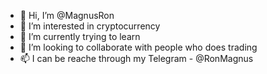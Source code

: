 - 👋 Hi, I’m @MagnusRon
- 👀 I’m interested in cryptocurrency
- 🌱 I’m currently trying to learn 
- 💞️ I’m looking to collaborate with people who does trading
- 📫 I can be reache through my Telegram - @RonMagnus

<!---
MagnusRon/MagnusRon is a ✨ special ✨ repository because its `README.md` (this file) appears on your GitHub profile.
You can click the Preview link to take a look at your changes.
--->
